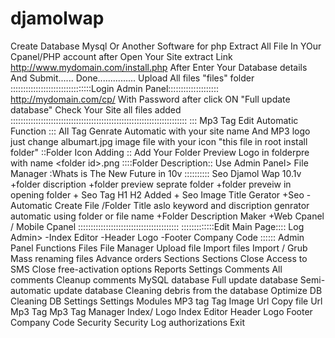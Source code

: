 djamolwap
=========

Create Database Mysql Or Another Software for php Extract All File In YOur Cpanel/PHP account after Open Your Site extract Link  http://www.mydomain.com/install.php After Enter Your Database details And Submit...... Done............... Upload All files "files" folder  ::::::::::::::::::::::::::::::::Login Admin Panel:::::::::::::::::::: http://mydomain.com/cp/ With Password after click ON  "Full update database"  Check Your Site all files added ::::::::::::::::::::::::::::::::::::::::::::::::::::::::::::::::::::::  ::: Mp3 Tag Edit Automatic Function ::: All Tag Genrate Automatic with your site name And MP3 logo just change albumart.jpg image file with your  icon "this file in root install folder" ::Folder Icon Adding  :: Add Your Folder Preview Logo in folderpre with name &lt;folder id>.png ::::Folder Description:: Use Admin Panel> File Manager    :Whats is The New Future in 10v  :::::::::: Seo Djamol Wap 10.1v +folder discription +folder preview seprate folder +folder preveiw in opening folder + Seo Tag H1 H2 Added + Seo Image Title Gerator +Seo - Automatic Create File /Folder Title aslo keyword and discription genrator automatic using folder or file name +Folder Description Maker +Web Cpanel / Mobile Cpanel ::::::::::::::::::::::::::::::::::::::::  :::::::::::::Edit Main Page:::: Log Admin> -Index Editor -Header Logo -Footer Company Code ::::::  Admin Panel Functions Files File Manager Upload file Import files Import / Grub Mass renaming files Advance orders Sections Sections Close Access to SMS Close free-activation options Reports Settings Comments All comments Cleanup comments MySQL database Full update database Semi-automatic update database Cleaning debris from the database Optimize DB Cleaning DB Settings Settings Modules MP3 tag Tag Image Url Copy file Url Mp3 Tag Mp3 Tag Manager Index/ Logo Index Editor Header Logo Footer Company Code Security Security Log authorizations Exit